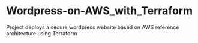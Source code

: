 # Wordpress-on-AWS_with_Terraform
Project deploys a secure wordpress website based on AWS reference architecture using Terraform
